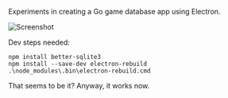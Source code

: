 Experiments in creating a Go game database app using Electron.

![Screenshot](https://user-images.githubusercontent.com/16438795/166145467-584ff746-3c19-4658-a17c-c2ee962487fe.png)

Dev steps needed:

```
npm install better-sqlite3
npm install --save-dev electron-rebuild
.\node_modules\.bin\electron-rebuild.cmd
```

That seems to be it? Anyway, it works now.
